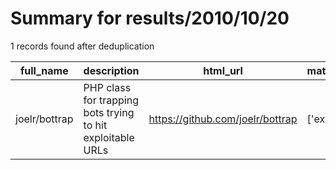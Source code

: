 
# Summary for results/2010/10/20
    
1 records found after deduplication

| full_name | description | html_url | matched_list | matched_count | pushed_at | size | stargazers_count | language | forks_count |
|---------------|------------------------------------------------------------|----------------------------------|----------------|-----------------|---------------------------|--------|--------------------|------------|---------------|
| joelr/bottrap | PHP class for trapping bots trying to hit exploitable URLs | https://github.com/joelr/bottrap | ['exploit'] | 1 | 2010-10-20 12:54:30+00:00 | 100 | 3 | PHP | 0 |
